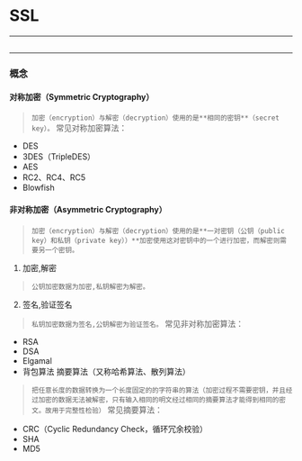 # SSL 
***
##
***
### 概念
#### 对称加密（Symmetric Cryptography）
> `加密（encryption）与解密（decryption）使用的是**相同的密钥**（secret key）。`
常见对称加密算法：  
- DES  
- 3DES（TripleDES）
- AES
- RC2、RC4、RC5
- Blowfish  
#### 非对称加密（Asymmetric Cryptography）
> `加密（encryption）与解密（decryption）使用的是**一对密钥（公钥（public key）和私钥（private key））**加密使用这对密钥中的一个进行加密，而解密则需要另一个密钥。`  
1. 加密,解密
> `公钥加密数据为加密,私钥解密为解密。`  
2. 签名,验证签名
> `私钥加密数据为签名,公钥解密为验证签名。`
常见非对称加密算法：
- RSA
- DSA
- Elgamal
- 背包算法
摘要算法（又称哈希算法、散列算法）
> `把任意长度的数据转换为一个长度固定的的字符串的算法（加密过程不需要密钥，并且经过加密的数据无法被解密，只有输入相同的明文经过相同的摘要算法才能得到相同的密文。故用于完整性检验）`
常见摘要算法：
- CRC（Cyclic Redundancy Check，循环冗余校验）
- SHA
- MD5
